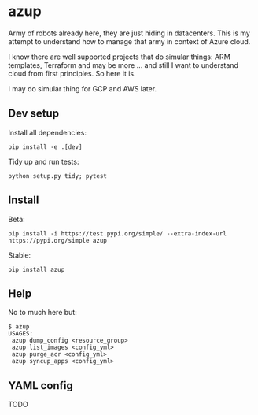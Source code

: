 # azup

Army of robots already here, they are just hiding in datacenters. This is my 
attempt to understand how to manage that army in context of Azure cloud.

I know there are well supported projects that do simular things: 
ARM templates, Terraform and may be more ... and still I want to understand 
cloud from first principles. So here it is. 

I may do simular thing for GCP and AWS later.

## Dev setup

Install all dependencies:
    
    pip install -e .[dev]

Tidy up and run tests:
    
    python setup.py tidy; pytest
    
## Install

Beta:

    pip install -i https://test.pypi.org/simple/ --extra-index-url https://pypi.org/simple azup
    
Stable:

    pip install azup
    
## Help

No to much here but:

    $ azup
    USAGES:
     azup dump_config <resource_group>
     azup list_images <config_yml>
     azup purge_acr <config_yml>
     azup syncup_apps <config_yml>
    
## YAML config

TODO
 
## 